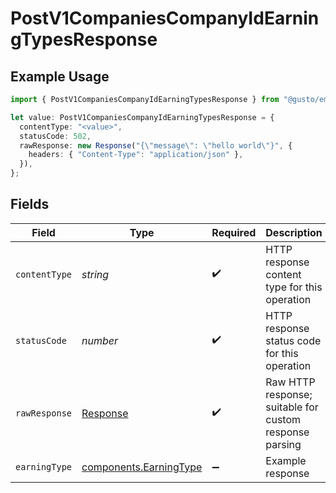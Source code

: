 # PostV1CompaniesCompanyIdEarningTypesResponse

## Example Usage

```typescript
import { PostV1CompaniesCompanyIdEarningTypesResponse } from "@gusto/embedded-api/models/operations/postv1companiescompanyidearningtypes.js";

let value: PostV1CompaniesCompanyIdEarningTypesResponse = {
  contentType: "<value>",
  statusCode: 502,
  rawResponse: new Response("{\"message\": \"hello world\"}", {
    headers: { "Content-Type": "application/json" },
  }),
};
```

## Fields

| Field                                                                 | Type                                                                  | Required                                                              | Description                                                           |
| --------------------------------------------------------------------- | --------------------------------------------------------------------- | --------------------------------------------------------------------- | --------------------------------------------------------------------- |
| `contentType`                                                         | *string*                                                              | :heavy_check_mark:                                                    | HTTP response content type for this operation                         |
| `statusCode`                                                          | *number*                                                              | :heavy_check_mark:                                                    | HTTP response status code for this operation                          |
| `rawResponse`                                                         | [Response](https://developer.mozilla.org/en-US/docs/Web/API/Response) | :heavy_check_mark:                                                    | Raw HTTP response; suitable for custom response parsing               |
| `earningType`                                                         | [components.EarningType](../../models/components/earningtype.md)      | :heavy_minus_sign:                                                    | Example response                                                      |